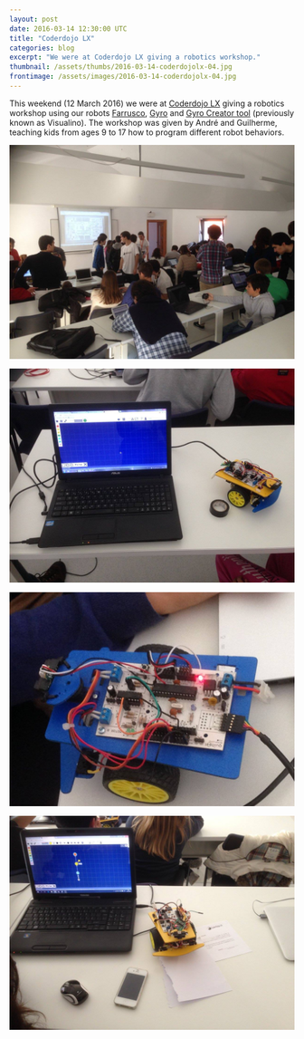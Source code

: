 ```yaml
---
layout: post
date: 2016-03-14 12:30:00 UTC
title: "Coderdojo LX"
categories: blog
excerpt: "We were at Coderdojo LX giving a robotics workshop."
thumbnail: /assets/thumbs/2016-03-14-coderdojolx-04.jpg
frontimage: /assets/images/2016-03-14-coderdojolx-04.jpg
---
```


This weekend (12 March 2016) we were at [Coderdojo LX][1] giving a robotics workshop using our robots [Farrusco][2], [Gyro][3] and [Gyro Creator tool][4] (previously known as Visualino). The workshop was given by André and Guilherme, teaching kids from ages 9 to 17 how to program different robot behaviors.

![](/assets/images/2016-03-14-coderdojolx-04.jpg)

![](/assets/images/2016-03-14-coderdojolx-01.jpg)

![](/assets/images/2016-03-14-coderdojolx-02.jpg)

![](/assets/images/2016-03-14-coderdojolx-03.jpg)

[1]: http://www.coderdojo-lx.pt/
[2]: http://artica.cc/products/#farrusco
[3]: http://gyro.artica.cc
[4]: http://gyro.artica.cc/creator
